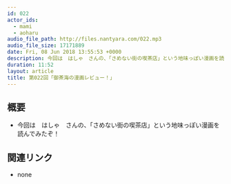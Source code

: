 ```yaml
---
id: 022
actor_ids:
  - mami
  - aoharu
audio_file_path: http://files.nantyara.com/022.mp3
audio_file_size: 17171889
date: Fri, 08 Jun 2018 13:55:53 +0000
description: 今回は　はしゃ　さんの、「さめない街の喫茶店」という地味っぽい漫画を読んでみたぞ！
duration: 11:52
layout: article
title: 第022回「御茶海の漫画レビュー！」
---
```

## 概要

* 今回は　はしゃ　さんの、「さめない街の喫茶店」という地味っぽい漫画を読んでみたぞ！

## 関連リンク

* none
